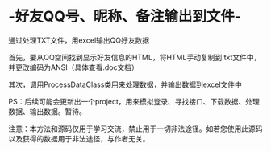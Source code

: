 # -好友QQ号、昵称、备注输出到文件-
通过处理TXT文件，用excel输出QQ好友数据

首先，要从QQ空间找到显示好友信息的HTML，将HTML手动复制到.txt文件中，并更改编码为ANSI（具体查看.doc文档）

其次，调用ProcessDataClass类用来处理数据，并输出数据到excel文件中


PS：后续可能会更新出一个project，用来模拟登录、寻找接口、下载数据、处理数据、输出数据。暂待。


注意：本方法和源码仅用于学习交流，禁止用于一切非法途径。如若您使用此源码以及获得的数据用于非法途径，与作者无关。
